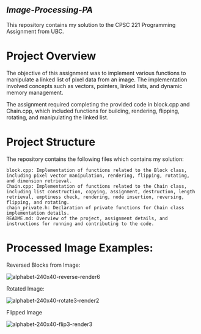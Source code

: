 ## *Image-Processing-PA*

This repository contains my solution to the CPSC 221 Programming Assignment from UBC. 

# Project Overview
The objective of this assignment was to implement various functions to manipulate a linked list of pixel data from an image. The implementation involved concepts such as vectors, pointers, linked lists, and dynamic memory management.

The assignment required completing the provided code in block.cpp and Chain.cpp, which included functions for building, rendering, flipping, rotating, and manipulating the linked list.

# Project Structure
The repository contains the following files which contains my solution:

    block.cpp: Implementation of functions related to the Block class, including pixel vector manipulation, rendering, flipping, rotating, and dimension retrieval.
    Chain.cpp: Implementation of functions related to the Chain class, including list construction, copying, assignment, destruction, length retrieval, emptiness check, rendering, node insertion, reversing, flipping, and rotating.
    chain_private.h: Declaration of private functions for Chain class implementation details.
    README.md: Overview of the project, assignment details, and instructions for running and contributing to the code.
    
# Processed Image Examples:

Reversed Blocks from Image:

![alphabet-240x40-reverse-render6](https://github.com/jamesedra/Image-Processing-PA/assets/107374254/ec67d16d-809e-4cd8-800b-9d5a627dbaa9)

Rotated Image:

![alphabet-240x40-rotate3-render2](https://github.com/jamesedra/Image-Processing-PA/assets/107374254/9771e4ab-2d24-4485-bedc-a13abeeb95e0)

Flipped Image

![alphabet-240x40-flip3-render3](https://github.com/jamesedra/Image-Processing-PA/assets/107374254/a41acda1-7ac9-44d7-8e8a-ceacc7576fe8)
